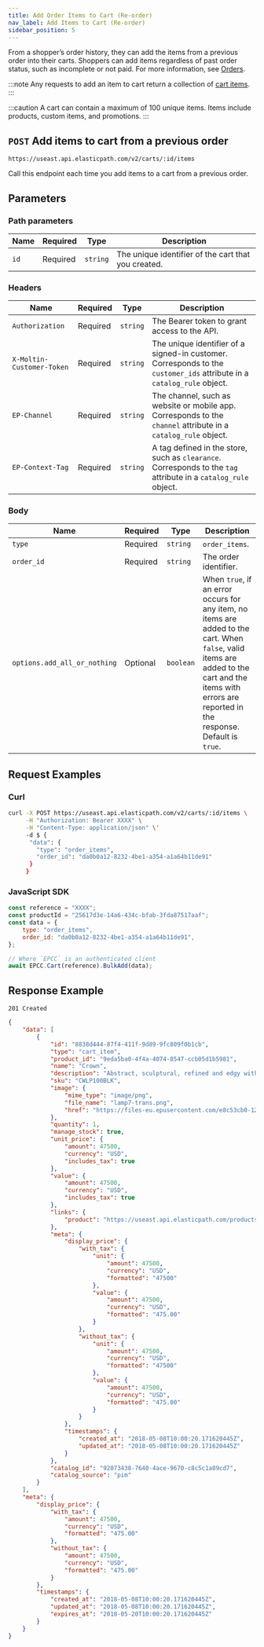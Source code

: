 ```yaml
---
title: Add Order Items to Cart (Re-order)
nav_label: Add Items to Cart (Re-order)
sidebar_position: 5
---
```


From a shopper’s order history, they can add the items from a previous order into their carts. Shoppers can add items regardless of past order status, such as incomplete or not paid. For more information, see [Orders](/docs/orders/orders).

:::note
Any requests to add an item to cart return a collection of [cart items](/docs/carts/cart-items/cart-items-overview).
:::

:::caution
A cart can contain a maximum of 100 unique items. Items include products, custom items, and promotions.
:::

## `POST` Add items to cart from a previous order

```http
https://useast.api.elasticpath.com/v2/carts/:id/items
```

Call this endpoint each time you add items to a cart from a previous order.

## Parameters

### Path parameters

| Name        | Required | Type     | Description                                      |
| ----------- | -------- | -------- | ------------------------------------------------ |
| `id` | Required | `string` | The unique identifier of the cart that you created. |

### Headers

| Name | Required | Type | Description |
| --- | --- | --- | --- |
| `Authorization` | Required | `string` | The Bearer token to grant access to the API. |
| `X-Moltin-Customer-Token` | Required | `string` | The unique identifier of a signed-in customer. Corresponds to the `customer_ids` attribute in a `catalog_rule` object. |
| `EP-Channel`  | Required | `string` | The channel, such as website or mobile app. Corresponds to the `channel` attribute in a `catalog_rule` object.
| `EP-Context-Tag` | Required | `string` | A tag defined in the store, such as `clearance`. Corresponds to the `tag` attribute in a `catalog_rule` object. |

### Body

| Name                         | Required | Type      | Description                                                                                                                                                                                              |
| ---------------------------- | -------- | --------- | -------------------------------------------------------------------------------------------------------------------------------------------------------------------------------------------------------- |
| `type`                       | Required | `string`  | `order_items`.                                                                                                                                                                                           |
| `order_id`                   | Required | `string`  | The order identifier.                                                                                                                                                                                    |
| `options.add_all_or_nothing` | Optional | `boolean` | When `true`, if an error occurs for any item, no items are added to the cart. When `false`, valid items are added to the cart and the items with errors are reported in the response. Default is `true`. |

## Request Examples

### Curl

```bash
curl -X POST https://useast.api.elasticpath.com/v2/carts/:id/items \
     -H "Authorization: Bearer XXXX" \
     -H "Content-Type: application/json" \'
     -d $ {
      "data": {
        "type": "order_items",
        "order_id": "da0b0a12-8232-4be1-a354-a1a64b11de91"
      }
     }
```

### JavaScript SDK

```javascript
const reference = "XXXX";
const productId = "25617d3e-14a6-434c-bfab-3fda87517aaf";
const data = {
    type: "order_items",
    order_id: "da0b0a12-8232-4be1-a354-a1a64b11de91",
};

// Where `EPCC` is an authenticated client
await EPCC.Cart(reference).BulkAdd(data);
```

## Response Example

`201 Created`

```json
{
    "data": [
        {
            "id": "8838d444-87f4-411f-9d89-9fc809f0b1cb",
            "type": "cart_item",
            "product_id": "9eda5ba0-4f4a-4074-8547-ccb05d1b5981",
            "name": "Crown",
            "description": "Abstract, sculptural, refined and edgy with a modern twist. Its symmetrical, spoked structure generates a clever geometric presence, which works well in a contemporary environment.",
            "sku": "CWLP100BLK",
            "image": {
                "mime_type": "image/png",
                "file_name": "lamp7-trans.png",
                "href": "https://files-eu.epusercontent.com/e8c53cb0-120d-4ea5-8941-ce74dec06038/7cc08cbb-256e-4271-9b01-d03a9fac9f0a.png"
            },
            "quantity": 1,
            "manage_stock": true,
            "unit_price": {
                "amount": 47500,
                "currency": "USD",
                "includes_tax": true
            },
            "value": {
                "amount": 47500,
                "currency": "USD",
                "includes_tax": true
            },
            "links": {
                "product": "https://useast.api.elasticpath.com/products/9eda5ba0-4f4a-4074-8547-ccb05d1b5981"
            },
            "meta": {
                "display_price": {
                    "with_tax": {
                        "unit": {
                            "amount": 47500,
                            "currency": "USD",
                            "formatted": "47500"
                        },
                        "value": {
                            "amount": 47500,
                            "currency": "USD",
                            "formatted": "475.00"
                        }
                    },
                    "without_tax": {
                        "unit": {
                            "amount": 47500,
                            "currency": "USD",
                            "formatted": "47500"
                        },
                        "value": {
                            "amount": 47500,
                            "currency": "USD",
                            "formatted": "475.00"
                        }
                    }
                },
                "timestamps": {
                    "created_at": "2018-05-08T10:00:20.171620445Z",
                    "updated_at": "2018-05-08T10:00:20.171620445Z"
                }
            },
            "catalog_id": "92073438-7640-4ace-9670-c8c5c1a89cd7",
            "catalog_source": "pim"
        }
    ],
    "meta": {
        "display_price": {
            "with_tax": {
                "amount": 47500,
                "currency": "USD",
                "formatted": "475.00"
            },
            "without_tax": {
                "amount": 47500,
                "currency": "USD",
                "formatted": "475.00"
            }
        },
        "timestamps": {
            "created_at": "2018-05-08T10:00:20.171620445Z",
            "updated_at": "2018-05-08T10:00:20.171620445Z",
            "expires_at": "2018-05-20T10:00:20.171620445Z"
        }
    }
}
```
